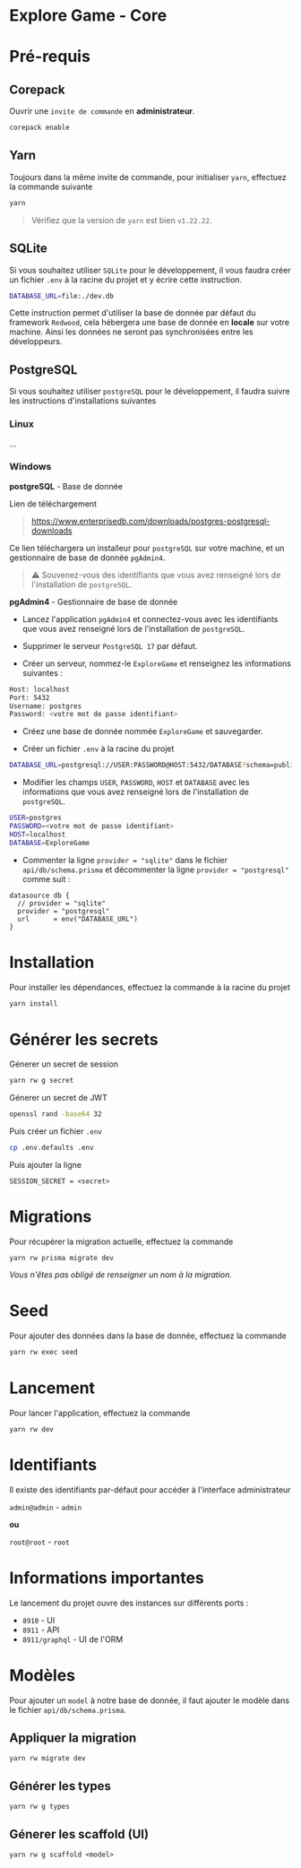 # Explore Game - Core

# Pré-requis

## Corepack

Ouvrir une `invite de commande` en **administrateur**.

```bash
corepack enable
```

## Yarn

Toujours dans la même invite de commande, pour initialiser `yarn`, effectuez la commande suivante

```bash
yarn
```

> Vérifiez que la version de `yarn` est bien `v1.22.22`.


## SQLite

Si vous souhaitez utiliser `SQLite` pour le développement, il vous faudra créer un fichier `.env` à la racine du projet et y écrire cette instruction.

```bash
DATABASE_URL=file:./dev.db
```

Cette instruction permet d'utiliser la base de donnée par défaut du framework `Redwood`, cela hébergera une base de donnée en **locale** sur votre machine. Ainsi les données ne seront pas synchronisées entre les développeurs.

## PostgreSQL

Si vous souhaitez utiliser `postgreSQL` pour le développement, il faudra suivre les instructions d'installations suivantes

### Linux

...

### Windows

**postgreSQL** - Base de donnée

Lien de téléchargement
> https://www.enterprisedb.com/downloads/postgres-postgresql-downloads

Ce lien téléchargera un installeur pour `postgreSQL` sur votre machine, et un gestionnaire de base de donnée `pgAdmin4`.

>**⚠** Souvenez-vous des identifiants que vous avez renseigné lors de l'installation de `postgreSQL`.


**pgAdmin4** - Gestionnaire de base de donnée

* Lancez l'application `pgAdmin4` et connectez-vous avec les identifiants que vous avez renseigné lors de l'installation de `postgreSQL`.

* Supprimer le serveur `PostgreSQL 17` par défaut.

* Créer un serveur, nommez-le `ExploreGame` et renseignez les informations suivantes :

```bash
Host: localhost
Port: 5432
Username: postgres
Password: <votre mot de passe identifiant>
```

* Créez une base de donnée nommée `ExploreGame` et sauvegarder.

* Créer un fichier `.env` à la racine du projet

```bash
DATABASE_URL=postgresql://USER:PASSWORD@HOST:5432/DATABASE?schema=public
```
* Modifier les champs `USER`, `PASSWORD`, `HOST` et `DATABASE` avec les informations que vous avez renseigné lors de l'installation de `postgreSQL`.

```bash
USER=postgres
PASSWORD=<votre mot de passe identifiant>
HOST=localhost
DATABASE=ExploreGame
```

* Commenter la ligne `provider = "sqlite"` dans le fichier `api/db/schema.prisma` et décommenter la ligne `provider = "postgresql"` comme suit :

```prisma
datasource db {
  // provider = "sqlite"
  provider = "postgresql"
  url      = env("DATABASE_URL")
}
```

# Installation

Pour installer les dépendances, effectuez la commande à la racine du projet

```bash
yarn install
```

# Générer les secrets

Génerer un secret de session
```bash
yarn rw g secret
```

Génerer un secret de JWT
```bash
openssl rand -base64 32
```

Puis créer un fichier `.env`

```bash
cp .env.defaults .env
```

Puis ajouter la ligne

```
SESSION_SECRET = <secret>
```

# Migrations

Pour récupérer la migration actuelle, effectuez la commande

```
yarn rw prisma migrate dev
```

_Vous n'êtes pas obligé de renseigner un nom à la migration._

# Seed

Pour ajouter des données dans la base de donnée, effectuez la commande

```bash
yarn rw exec seed
```

# Lancement

Pour lancer l'application, effectuez la commande

```
yarn rw dev
```

# Identifiants

Il existe des identifiants par-défaut pour accéder à l'interface administrateur

`admin@admin` - `admin`

**ou**

`root@root` - `root`

# Informations importantes

Le lancement du projet ouvre des instances sur différents ports :

- `8910` - UI
- `8911` - API
- `8911/graphql` - UI de l'ORM

# Modèles

Pour ajouter un `model` à notre base de donnée, il faut ajouter le modèle dans le fichier `api/db/schema.prisma`.

## Appliquer la migration

```
yarn rw migrate dev
```


## Générer les types
```
yarn rw g types
```


## Génerer les scaffold (UI)

```
yarn rw g scaffold <model>
```


